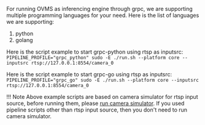 For running OVMS as inferencing engine through grpc, we are supporting multiple programming languages for your need. Here is the list of languages we are supporting:

1. python
2. golang

Here is the script example to start grpc-python using rtsp as inputsrc:
`PIPELINE_PROFILE="grpc_python" sudo -E ./run.sh --platform core --inputsrc rtsp://127.0.0.1:8554/camera_0`

Here is the script example to start grpc-go using rtsp as inputsrc:
`PIPELINE_PROFILE="grpc_go" sudo -E ./run.sh --platform core --inputsrc rtsp://127.0.0.1:8554/camera_0`


!!! Note
    Above example scripts are based on camera simulator for rtsp input source, before running them, please [run camera simulator](../dev-tools/run_camera_simulator.md). If you used pipeline scripts other than rtsp input source, then you don't need to run camera simulator.

